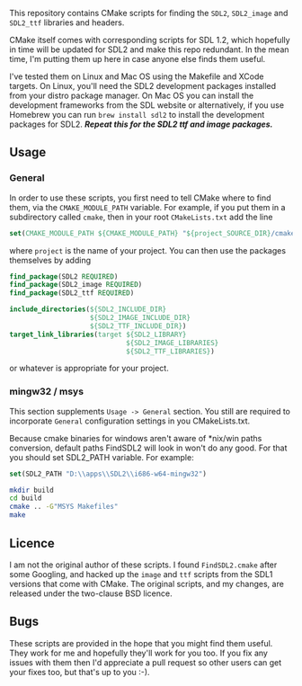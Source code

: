 
This repository contains CMake scripts for finding the `SDL2`, `SDL2_image` and `SDL2_ttf` libraries and headers.

CMake itself comes with corresponding scripts for SDL 1.2, which hopefully in time will be updated for SDL2 and make this repo redundant. In the mean time, I'm putting them up here in case anyone else finds them useful.

I've tested them on Linux and Mac OS using the Makefile and XCode targets.
On Linux, you'll need the SDL2 development packages installed from your distro package manager. On Mac OS you can install the development frameworks from the SDL website or alternatively, if you use Homebrew you can run `brew install sdl2` to install the development packages for SDL2. 
***Repeat this for the SDL2 ttf and image packages.***

## Usage

### General

In order to use these scripts, you first need to tell CMake where to find them, via the `CMAKE_MODULE_PATH` variable. For example, if you put them in a subdirectory called `cmake`, then in your root `CMakeLists.txt` add the line

```cmake
set(CMAKE_MODULE_PATH ${CMAKE_MODULE_PATH} "${project_SOURCE_DIR}/cmake")
```

where `project` is the name of your project. You can then use the packages themselves by adding

```cmake
find_package(SDL2 REQUIRED)
find_package(SDL2_image REQUIRED)
find_package(SDL2_ttf REQUIRED)

include_directories(${SDL2_INCLUDE_DIR}
                    ${SDL2_IMAGE_INCLUDE_DIR}
                    ${SDL2_TTF_INCLUDE_DIR})
target_link_libraries(target ${SDL2_LIBRARY}
                             ${SDL2_IMAGE_LIBRARIES}
                             ${SDL2_TTF_LIBRARIES})

```

or whatever is appropriate for your project.

### mingw32 / msys

This section supplements ```Usage -> General``` section. You still are required to incorporate ```General``` configuration settings in you CMakeLists.txt.

Because cmake binaries for windows aren't aware of *nix/win paths conversion, default paths FindSDL2 will look in won't do any good. For that you should set SDL2_PATH variable.
For example:
```cmake
set(SDL2_PATH "D:\\apps\\SDL2\\i686-w64-mingw32")
```

```bash
mkdir build
cd build
cmake .. -G"MSYS Makefiles"
make
```


## Licence

I am not the original author of these scripts. I found `FindSDL2.cmake` after some Googling, and hacked up the `image` and `ttf` scripts from the SDL1 versions that come with CMake. The original scripts, and my changes, are released under the two-clause BSD licence.

## Bugs

These scripts are provided in the hope that you might find them useful. They work for me and hopefully they'll work for you too. If you fix any issues with them then I'd appreciate a pull request so other users can get your fixes too, but that's up to you :-).


